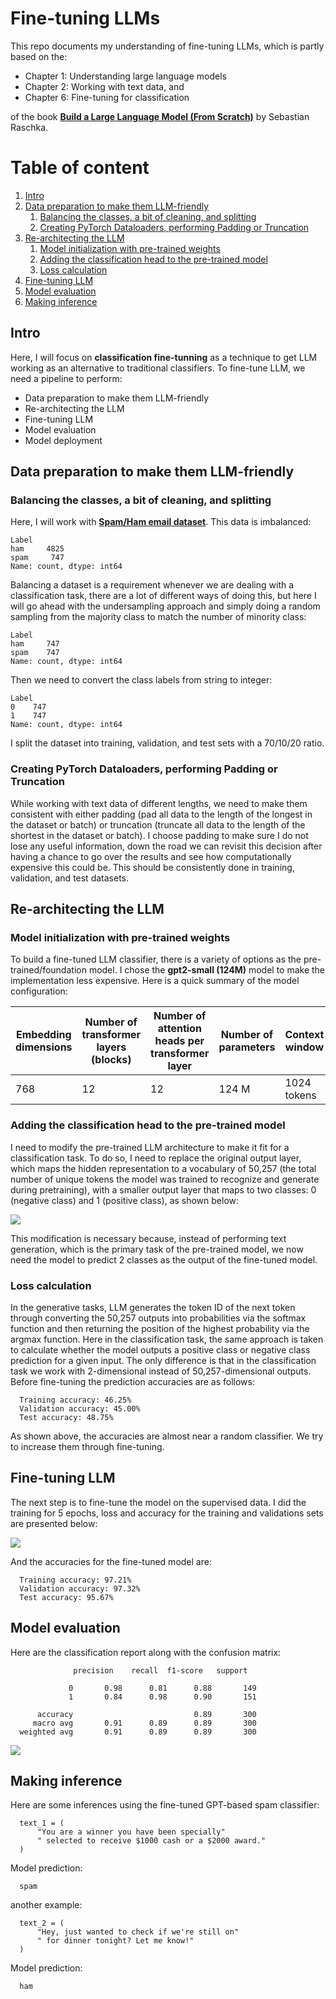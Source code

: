# Fine-tuning LLMs

This repo documents my understanding of fine-tuning LLMs, which is partly based on the:
- Chapter 1: Understanding large language models
- Chapter 2: Working with text data, and
- Chapter 6: Fine-tuning for classification

of the book **<a href="https://www.manning.com/books/build-a-large-language-model-from-scratch">Build a Large Language Model (From Scratch)</a>** by Sebastian Raschka. 

# Table of content

1. [Intro](#1)
2. [Data preparation to make them LLM-friendly](#2)
   1. [Balancing the classes, a bit of cleaning, and splitting](#3)
   2. [Creating PyTorch Dataloaders, performing Padding or Truncation](#4)
3. [Re-architecting the LLM](#5)
   1. [Model initialization with pre-trained weights](#6)
   2. [Adding the classification head to the pre-trained model](#7)
   3. [Loss calculation](#8)
6. [Fine-tuning LLM](#9)
7. [Model evaluation](#10)
8. [Making inference](#11)
  
<a name="1"></a> 
## Intro
Here, I will focus on **classification fine-tunning** as a technique to get LLM working as an alternative to traditional classifiers. To fine-tune LLM, we need a pipeline to perform:
- Data preparation to make them LLM-friendly
- Re-architecting the LLM
- Fine-tuning LLM
- Model evaluation
- Model deployment

<a name="2"></a>
## Data preparation to make them LLM-friendly

<a name="3"></a>
### Balancing the classes, a bit of cleaning, and splitting

Here, I will work with **<a href="https://archive.ics.uci.edu/static/public/228/sms+spam+collection.zip">Spam/Ham email dataset</a>**. This data is imbalanced:

    Label
    ham     4825
    spam     747
    Name: count, dtype: int64

Balancing a dataset is a requirement whenever we are dealing with a classification task, there are a lot of different ways of doing this, but here I will go ahead with the undersampling approach and simply doing a random sampling from the majority class to match the number of minority class:

    Label
    ham     747
    spam    747
    Name: count, dtype: int64

Then we need to convert the class labels from string to integer:

    Label
    0    747
    1    747
    Name: count, dtype: int64


I split the dataset into training, validation, and test sets with a 70/10/20 ratio.

<a name="4"></a>
### Creating PyTorch Dataloaders, performing Padding or Truncation

While working with text data of different lengths, we need to make them consistent with either padding (pad all data to the length of the longest in the dataset or batch) or truncation (truncate all data to the length of the shortest in the dataset or batch). I choose padding to make sure I do not lose any useful information, down the road we can revisit this decision after having a chance to go over the results and see how computationally expensive this could be. This should be consistently done in training, validation, and test datasets. 

<a name="5"></a>
## Re-architecting the LLM

<a name="6"></a>
### Model initialization with pre-trained weights

To build a fine-tuned LLM classifier, there is a variety of options as the pre-trained/foundation model. I chose the **gpt2-small (124M)** model to make the implementation less expensive. Here is a quick summary of the model configuration:

|**Embedding dimensions** | **Number of transformer layers (blocks)**|**Number of attention heads per transformer layer** | **Number of parameters** | **Context window**| **Vocabulary size**| 
| -- | --|  -- | -- | -- | --|
|768 | 12 |12 | 124 M | 1024 tokens  | 50257|

<a name="7"></a>
### Adding the classification head to the pre-trained model

I need to modify the pre-trained LLM architecture to make it fit for a classification task. To do so, I need to replace the original output layer, which maps the hidden representation to a vocabulary of 50,257 (the total number of unique tokens the model was trained to recognize and generate during pretraining), with a smaller output layer that maps to two classes: 0 (negative class) and 1 (positive class), as shown below:

![](https://github.com/DanialArab/images/blob/main/llm_from_scratch/re-architecture.jpg)

This modification is necessary because, instead of performing text generation, which is the primary task of the pre-trained model, we now need the model to predict 2 classes as the output of the fine-tuned model. 

<a name="8"></a>
### Loss calculation

In the generative tasks, LLM generates the token ID of the next token through converting the 50,257 outputs into probabilities via the softmax function and then returning the position of the highest probability via the argmax function. Here in the classification task, the same approach is taken to calculate whether the model outputs a positive class or negative class prediction for a given input. The only difference is that in the classification task we work with 2-dimensional instead of 50,257-dimensional outputs. Before fine-tuning the prediction accuracies are as follows:

      Training accuracy: 46.25%
      Validation accuracy: 45.00%
      Test accuracy: 48.75%

As shown above, the accuracies are almost near a random classifier. We try to increase them through fine-tuning. 

<a name="9"></a>
## Fine-tuning LLM

The next step is to fine-tune the model on the supervised data. I did the training for 5 epochs, loss and accuracy for the training and validations sets are presented below: 

![](https://github.com/DanialArab/images/blob/main/llm_from_scratch/loss_and_accuracy_fine_tune_llm_classifier.png)

And the accuracies for the fine-tuned model are:

      Training accuracy: 97.21%
      Validation accuracy: 97.32%
      Test accuracy: 95.67%

<a name="10"></a>
## Model evaluation

Here are the classification report along with the confusion matrix:

                  precision    recall  f1-score   support
      
                 0       0.98      0.81      0.88       149
                 1       0.84      0.98      0.90       151
      
          accuracy                           0.89       300
         macro avg       0.91      0.89      0.89       300
      weighted avg       0.91      0.89      0.89       300

![](https://github.com/DanialArab/images/blob/main/llm_from_scratch/ham_vs_spam_cm.png)

<a name="11"></a>
## Making inference

Here are some inferences using the fine-tuned GPT-based spam classifier: 

      text_1 = (
          "You are a winner you have been specially"
          " selected to receive $1000 cash or a $2000 award."
      )

Model prediction:

      spam

another example:

      text_2 = (
          "Hey, just wanted to check if we're still on"
          " for dinner tonight? Let me know!"
      )

Model prediction:

      ham
